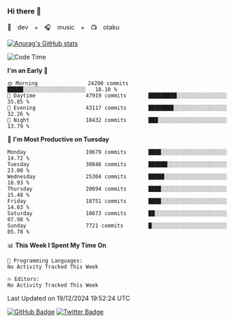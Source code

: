 ### Hi there 👋

🚀　dev　+　🎧　music　+　📺　otaku


[![Anurag's GitHub stats](https://github-readme-stats.vercel.app/api?username=koheitasaka&count_private=true&show_icons=true&theme=monokai)](https://github.com/koheitasaka/github-readme-stats)

<!--START_SECTION:waka-->
![Code Time](http://img.shields.io/badge/Code%20Time-1%2C161%20hrs%2023%20mins-blue)

**I'm an Early 🐤** 

```text
🌞 Morning                24200 commits       █████░░░░░░░░░░░░░░░░░░░░   18.10 % 
🌆 Daytime                47919 commits       █████████░░░░░░░░░░░░░░░░   35.85 % 
🌃 Evening                43117 commits       ████████░░░░░░░░░░░░░░░░░   32.26 % 
🌙 Night                  18432 commits       ███░░░░░░░░░░░░░░░░░░░░░░   13.79 % 
```
📅 **I'm Most Productive on Tuesday** 

```text
Monday                   19679 commits       ████░░░░░░░░░░░░░░░░░░░░░   14.72 % 
Tuesday                  30846 commits       ██████░░░░░░░░░░░░░░░░░░░   23.08 % 
Wednesday                25304 commits       █████░░░░░░░░░░░░░░░░░░░░   18.93 % 
Thursday                 20694 commits       ████░░░░░░░░░░░░░░░░░░░░░   15.48 % 
Friday                   18751 commits       ████░░░░░░░░░░░░░░░░░░░░░   14.03 % 
Saturday                 10673 commits       ██░░░░░░░░░░░░░░░░░░░░░░░   07.98 % 
Sunday                   7721 commits        █░░░░░░░░░░░░░░░░░░░░░░░░   05.78 % 
```


📊 **This Week I Spent My Time On** 

```text
💬 Programming Languages: 
No Activity Tracked This Week

🔥 Editors: 
No Activity Tracked This Week
```


 Last Updated on 19/12/2024 19:52:24 UTC
<!--END_SECTION:waka-->

[![GitHub Badge](https://img.shields.io/badge/GitHub-100000?style=for-the-badge&logo=github&logoColor=white)](https://github.com/koheitasaka)
[![Twitter Badge](https://img.shields.io/badge/Twitter-1DA1F2?style=for-the-badge&logo=twitter&logoColor=white)](https://twitter.com/sleep_asleep_)
